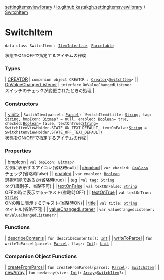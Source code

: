 [settingitemsviewlibrary](../../index.md) / [io.github.kaztakgh.settingitemsviewlibrary](../index.md) / [SwitchItem](./index.md)

# SwitchItem

`data class SwitchItem : `[`ItemInterface`](../-item-interface/index.md)`, `[`Parcelable`](https://developer.android.com/reference/android/os/Parcelable.html)

状態をON/OFFで指定するアイテムの作成

### Types

| [CREATOR](-c-r-e-a-t-o-r/index.md) | `companion object CREATOR : `[`Creator`](https://developer.android.com/reference/android/os/Parcelable/Creator.html)`<`[`SwitchItem`](./index.md)`>` |
| [OnValueChangedListener](-on-value-changed-listener/index.md) | `interface OnValueChangedListener`<br>スイッチのチェックが変更されたときの処理 |

### Constructors

| [&lt;init&gt;](-init-.md) | `SwitchItem(parcel: `[`Parcel`](https://developer.android.com/reference/android/os/Parcel.html)`)``SwitchItem(title: `[`String`](https://kotlinlang.org/api/latest/jvm/stdlib/kotlin/-string/index.html)`, tag: `[`String`](https://kotlinlang.org/api/latest/jvm/stdlib/kotlin/-string/index.html)`, bmpIcon: `[`Bitmap`](https://developer.android.com/reference/android/graphics/Bitmap.html)`? = null, enabled: `[`Boolean`](https://kotlinlang.org/api/latest/jvm/stdlib/kotlin/-boolean/index.html)` = true, checked: `[`Boolean`](https://kotlinlang.org/api/latest/jvm/stdlib/kotlin/-boolean/index.html)` = false, textOnTrue: `[`String`](https://kotlinlang.org/api/latest/jvm/stdlib/kotlin/-string/index.html)` = SwitchItemViewHolder.STATE_ON_TEXT_DEFAULT, textOnFalse: `[`String`](https://kotlinlang.org/api/latest/jvm/stdlib/kotlin/-string/index.html)` = SwitchItemViewHolder.STATE_OFF_TEXT_DEFAULT)`<br>状態をON/OFFで指定するアイテムの作成 |

### Properties

| [bmpIcon](bmp-icon.md) | `val bmpIcon: `[`Bitmap`](https://developer.android.com/reference/android/graphics/Bitmap.html)`?`<br>左側に表示するアイコン(省略時null) |
| [checked](checked.md) | `var checked: `[`Boolean`](https://kotlinlang.org/api/latest/jvm/stdlib/kotlin/-boolean/index.html)<br>チェック(省略時false) |
| [enabled](enabled.md) | `var enabled: `[`Boolean`](https://kotlinlang.org/api/latest/jvm/stdlib/kotlin/-boolean/index.html)<br>選択可能であるか(省略時true) |
| [tag](tag.md) | `val tag: `[`String`](https://kotlinlang.org/api/latest/jvm/stdlib/kotlin/-string/index.html)<br>タグ(識別子、省略不可) |
| [textOnFalse](text-on-false.md) | `val textOnFalse: `[`String`](https://kotlinlang.org/api/latest/jvm/stdlib/kotlin/-string/index.html)<br>OFFの時に表示するテキスト(省略時OFF) |
| [textOnTrue](text-on-true.md) | `val textOnTrue: `[`String`](https://kotlinlang.org/api/latest/jvm/stdlib/kotlin/-string/index.html)<br>ONの時に表示するテキスト(省略時ON) |
| [title](title.md) | `val title: `[`String`](https://kotlinlang.org/api/latest/jvm/stdlib/kotlin/-string/index.html)<br>タイトル(省略不可) |
| [valueChangedListener](value-changed-listener.md) | `var valueChangedListener: `[`OnValueChangedListener`](-on-value-changed-listener/index.md)`?` |

### Functions

| [describeContents](describe-contents.md) | `fun describeContents(): `[`Int`](https://kotlinlang.org/api/latest/jvm/stdlib/kotlin/-int/index.html) |
| [writeToParcel](write-to-parcel.md) | `fun writeToParcel(parcel: `[`Parcel`](https://developer.android.com/reference/android/os/Parcel.html)`, flags: `[`Int`](https://kotlinlang.org/api/latest/jvm/stdlib/kotlin/-int/index.html)`): `[`Unit`](https://kotlinlang.org/api/latest/jvm/stdlib/kotlin/-unit/index.html) |

### Companion Object Functions

| [createFromParcel](create-from-parcel.md) | `fun createFromParcel(parcel: `[`Parcel`](https://developer.android.com/reference/android/os/Parcel.html)`): `[`SwitchItem`](./index.md) |
| [newArray](new-array.md) | `fun newArray(size: `[`Int`](https://kotlinlang.org/api/latest/jvm/stdlib/kotlin/-int/index.html)`): `[`Array`](https://kotlinlang.org/api/latest/jvm/stdlib/kotlin/-array/index.html)`<`[`SwitchItem`](./index.md)`?>` |


